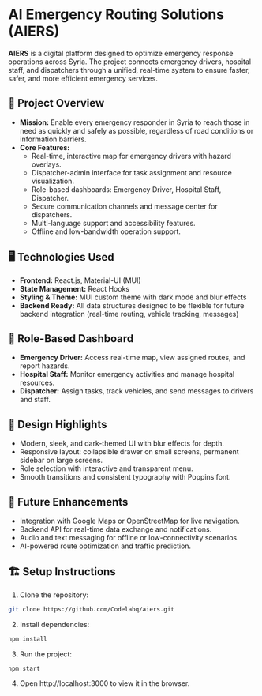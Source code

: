 # AI Emergency Routing Solutions (AIERS)

**AIERS** is a digital platform designed to optimize emergency response operations across Syria. The project connects emergency drivers, hospital staff, and dispatchers through a unified, real-time system to ensure faster, safer, and more efficient emergency services.

## 🚨 Project Overview

- **Mission:** Enable every emergency responder in Syria to reach those in need as quickly and safely as possible, regardless of road conditions or information barriers.  
- **Core Features:**
  - Real-time, interactive map for emergency drivers with hazard overlays.
  - Dispatcher-admin interface for task assignment and resource visualization.
  - Role-based dashboards: Emergency Driver, Hospital Staff, Dispatcher.
  - Secure communication channels and message center for dispatchers.
  - Multi-language support and accessibility features.
  - Offline and low-bandwidth operation support.

## 🖥️ Technologies Used

- **Frontend:** React.js, Material-UI (MUI)
- **State Management:** React Hooks
- **Styling & Theme:** MUI custom theme with dark mode and blur effects
- **Backend Ready:** All data structures designed to be flexible for future backend integration (real-time routing, vehicle tracking, messages)

## 🎯 Role-Based Dashboard

- **Emergency Driver:** Access real-time map, view assigned routes, and report hazards.
- **Hospital Staff:** Monitor emergency activities and manage hospital resources.
- **Dispatcher:** Assign tasks, track vehicles, and send messages to drivers and staff.

## 🌟 Design Highlights

- Modern, sleek, and dark-themed UI with blur effects for depth.
- Responsive layout: collapsible drawer on small screens, permanent sidebar on large screens.
- Role selection with interactive and transparent menu.
- Smooth transitions and consistent typography with Poppins font.

## 🔧 Future Enhancements

- Integration with Google Maps or OpenStreetMap for live navigation.
- Backend API for real-time data exchange and notifications.
- Audio and text messaging for offline or low-connectivity scenarios.
- AI-powered route optimization and traffic prediction.


## 🏗️ Setup Instructions

1. Clone the repository:
```bash
git clone https://github.com/Codelabq/aiers.git
```

2. Install dependencies: 
```bash
npm install
```

3. Run the project: 
```bash
npm start
```
4. Open http://localhost:3000 to view it in the browser.
